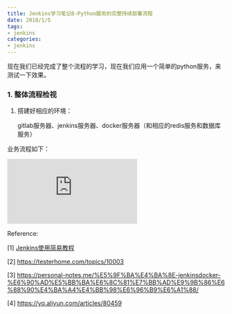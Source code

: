 ```yaml
---
title: Jenkins学习笔记8-Python服务的完整持续部署流程
date: 2018/1/5
tags: 
- jenkins
categories:
- jenkins
---
```


现在我们已经完成了整个流程的学习，现在我们应用一个简单的python服务，来测试一下效果。

### 1. 整体流程检视

1. 搭建好相应的环境：

   gitlab服务器、jenkins服务器、docker服务器（和相应的redis服务和数据库服务）





业务流程如下：

![](http://ondsf10qe.bkt.clouddn.com/uml1.pdf)

Reference:

\[1\] [Jenkins使用简易教程](http://www.jianshu.com/p/b524b151d35f)

\[2\] https://testerhome.com/topics/10003

\[3\] https://personal-notes.me/%E5%9F%BA%E4%BA%8E-jenkinsdocker-%E6%90%AD%E5%BB%BA%E6%8C%81%E7%BB%AD%E9%9B%86%E6%88%90%E4%BA%A4%E4%BB%98%E6%96%B9%E6%A1%88/

\[4\] https://yq.aliyun.com/articles/80459

